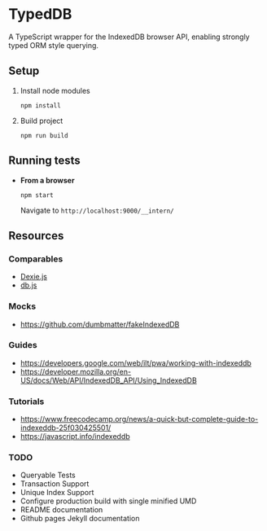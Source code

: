 # TypedDB

A TypeScript wrapper for the IndexedDB browser API, enabling strongly typed ORM style querying.

## Setup

1. Install node modules
    ```
    npm install
    ```
2. Build project
    ```
    npm run build
    ```

## Running tests

* **From a browser**

    ```
    npm start
    ```

    Navigate to `http://localhost:9000/__intern/`

## Resources

### Comparables

* [Dexie.js](https://dexie.org/)
* [db.js](http://aaronpowell.github.io/db.js/)


### Mocks

* https://github.com/dumbmatter/fakeIndexedDB

### Guides

* https://developers.google.com/web/ilt/pwa/working-with-indexeddb
* https://developer.mozilla.org/en-US/docs/Web/API/IndexedDB_API/Using_IndexedDB

### Tutorials

* https://www.freecodecamp.org/news/a-quick-but-complete-guide-to-indexeddb-25f030425501/
* https://javascript.info/indexeddb

### TODO

* Queryable Tests
* Transaction Support
* Unique Index Support
* Configure production build with single minified UMD
* README documentation
* Github pages Jekyll documentation